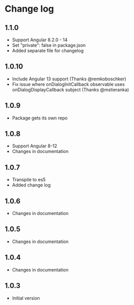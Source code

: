 # Change log

## 1.1.0
- Support Angular 8.2.0 - 14
- Set "private": false in package.json
- Added separate file for changelog

## 1.0.10
- Include Angular 13 support (Thanks @remkoboschker)
- Fix issue where onDialogInitCallback observable uses onDialogDisplayCallback subject (Thanks @mstieranka)

## 1.0.9
- Package gets its own repo

## 1.0.8
- Support Angular 8-12
- Changes in documentation

## 1.0.7
- Transpile to es5
- Added change log

## 1.0.6
- Changes in documentation

## 1.0.5
- Changes in documentation

## 1.0.4
- Changes in documentation

## 1.0.3
- Initial version
